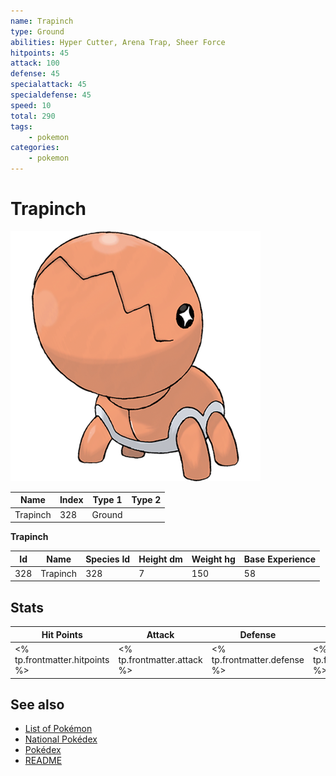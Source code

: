 ```yaml
---
name: Trapinch
type: Ground
abilities: Hyper Cutter, Arena Trap, Sheer Force
hitpoints: 45
attack: 100
defense: 45
specialattack: 45
specialdefense: 45
speed: 10
total: 290
tags:
    - pokemon
categories:
    - pokemon
---
```


# Trapinch


![Trapinch](images/328.png)

| **Name** | **Index** | **Type 1** | **Type 2** |
|----|----|----|----|
| Trapinch | 328 | Ground  |  |

**Trapinch** 




| **Id** | **Name** | **Species Id** | **Height dm** | **Weight hg** | **Base Experience** |
|--------|----------|----------------|------------|------------|---------------------|
| 328 | Trapinch | 328 | 7 | 150 | 58 |



## Stats

| **Hit Points** | **Attack** | **Defense** | **Special Attack** | **Special Defense** | **Speed** | **Total** |
|----------------|------------|-------------|--------------------|---------------------|-----------|-----------|
| <% tp.frontmatter.hitpoints %> | <% tp.frontmatter.attack %> | <% tp.frontmatter.defense %> | <% tp.frontmatter.specialattack %> | <% tp.frontmatter.specialdefense %> | <% tp.frontmatter.speed %> | <% tp.frontmatter.total %> |

## See also

- [List of Pokémon](../pokemon.md)
- [National Pokédex](../national_pokedex.md)
- [Pokédex](../pokedex.md)
- [README](../README.md)
